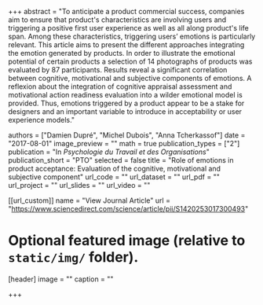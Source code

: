 ﻿+++
abstract = "To anticipate a product commercial success, companies aim to ensure that product's characteristics are involving users and triggering a positive first user experience as well as all along product's life span. Among these characteristics, triggering users’ emotions is particularly relevant. This article aims to present the different approaches integrating the emotion generated by products. In order to illustrate the emotional potential of certain products a selection of 14 photographs of products was evaluated by 87 participants. Results reveal a significant correlation between cognitive, motivational and subjective components of emotions. A reflexion about the integration of cognitive appraisal assessment and motivational action readiness evaluation into a wilder emotional model is provided. Thus, emotions triggered by a product appear to be a stake for designers and an important variable to introduce in acceptability or user experience models."

authors = ["Damien Dupré", "Michel Dubois", "Anna Tcherkassof"]
date = "2017-08-01"
image_preview = ""
math = true
publication_types = ["2"]
publication = "In *Psychologie du Travail et des Organisations*"
publication_short = "PTO"
selected = false
title = "Role of emotions in product acceptance: Evaluation of the cognitive, motivational and subjective component"
url_code = ""
url_dataset = ""
url_pdf = ""
url_project = ""
url_slides = ""
url_video = ""

[[url_custom]]
name = "View Journal Article"
url = "https://www.sciencedirect.com/science/article/pii/S1420253017300493"

# Optional featured image (relative to `static/img/` folder).
[header]
image = ""
caption = ""

+++
